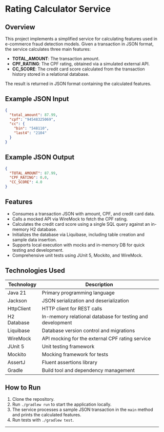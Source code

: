 # Rating Calculator Service

## Overview

This project implements a simplified service for calculating features used in e-commerce fraud detection models. Given a transaction in JSON format, the service calculates three main features:

- **TOTAL_AMOUNT**: The transaction amount.
- **CPF_RATING**: The CPF rating, obtained via a simulated external API.
- **CC_SCORE**: The credit card score calculated from the transaction history stored in a relational database.

The result is returned in JSON format containing the calculated features.

## Example JSON Input

```json
{
  "total_amount": 87.99,
  "cpf": "94548325069",
  "cc": {
    "bin": "548110",
    "last4": "2104"
  }
}
```

## Example JSON Output

```json
{
  "TOTAL_AMOUNT": 87.99,
  "CPF_RATING": 0.0,
  "CC_SCORE": 4.0
}
```

## Features

- Consumes a transaction JSON with amount, CPF, and credit card data.
- Calls a mocked API via WireMock to fetch the CPF rating.
- Calculates the credit card score using a single SQL query against an in-memory H2 database.
- Initializes the database via Liquibase, including table creation and sample data insertion.
- Supports local execution with mocks and in-memory DB for quick testing and development.
- Comprehensive unit tests using JUnit 5, Mockito, and WireMock.

## Technologies Used

| Technology   | Description                                          |
|--------------|------------------------------------------------------|
| Java 21      | Primary programming language                         |
| Jackson      | JSON serialization and deserialization              |
| HttpClient   | HTTP client for REST calls                          |
| H2 Database  | In-memory relational database for testing and development |
| Liquibase    | Database version control and migrations             |
| WireMock     | API mocking for the external CPF rating service     |
| JUnit 5      | Unit testing framework                               |
| Mockito      | Mocking framework for tests                          |
| AssertJ      | Fluent assertions library                            |
| Gradle       | Build tool and dependency management                 |

## How to Run

1. Clone the repository.
2. Run `./gradlew run` to start the application locally.
3. The service processes a sample JSON transaction in the `main` method and prints the calculated features.
4. Run tests with `./gradlew test`.
---
